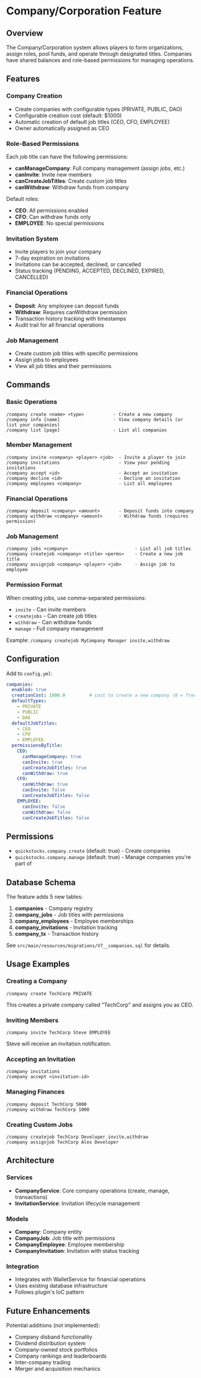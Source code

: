 # Company/Corporation Feature

## Overview
The Company/Corporation system allows players to form organizations, assign roles, pool funds, and operate through designated titles. Companies have shared balances and role-based permissions for managing operations.

## Features

### Company Creation
- Create companies with configurable types (PRIVATE, PUBLIC, DAO)
- Configurable creation cost (default: $1000)
- Automatic creation of default job titles (CEO, CFO, EMPLOYEE)
- Owner automatically assigned as CEO

### Role-Based Permissions
Each job title can have the following permissions:
- **canManageCompany**: Full company management (assign jobs, etc.)
- **canInvite**: Invite new members
- **canCreateJobTitles**: Create custom job titles
- **canWithdraw**: Withdraw funds from company

Default roles:
- **CEO**: All permissions enabled
- **CFO**: Can withdraw funds only
- **EMPLOYEE**: No special permissions

### Invitation System
- Invite players to join your company
- 7-day expiration on invitations
- Invitations can be accepted, declined, or cancelled
- Status tracking (PENDING, ACCEPTED, DECLINED, EXPIRED, CANCELLED)

### Financial Operations
- **Deposit**: Any employee can deposit funds
- **Withdraw**: Requires canWithdraw permission
- Transaction history tracking with timestamps
- Audit trail for all financial operations

### Job Management
- Create custom job titles with specific permissions
- Assign jobs to employees
- View all job titles and their permissions

## Commands

### Basic Operations
```
/company create <name> <type>           - Create a new company
/company info [name]                    - View company details (or list your companies)
/company list [page]                    - List all companies
```

### Member Management
```
/company invite <company> <player> <job>  - Invite a player to join
/company invitations                      - View your pending invitations
/company accept <id>                      - Accept an invitation
/company decline <id>                     - Decline an invitation
/company employees <company>              - List all employees
```

### Financial Operations
```
/company deposit <company> <amount>       - Deposit funds into company
/company withdraw <company> <amount>      - Withdraw funds (requires permission)
```

### Job Management
```
/company jobs <company>                         - List all job titles
/company createjob <company> <title> <perms>    - Create a new job title
/company assignjob <company> <player> <job>     - Assign job to employee
```

### Permission Format
When creating jobs, use comma-separated permissions:
- `invite` - Can invite members
- `createjobs` - Can create job titles
- `withdraw` - Can withdraw funds
- `manage` - Full company management

Example: `/company createjob MyCompany Manager invite,withdraw`

## Configuration

Add to `config.yml`:

```yaml
companies:
  enabled: true
  creationCost: 1000.0         # cost to create a new company (0 = free)
  defaultTypes:
    - PRIVATE
    - PUBLIC
    - DAO
  defaultJobTitles:
    - CEO
    - CFO
    - EMPLOYEE
  permissionsByTitle:
    CEO:
      canManageCompany: true
      canInvite: true
      canCreateJobTitles: true
      canWithdraw: true
    CFO:
      canWithdraw: true
      canInvite: false
      canCreateJobTitles: false
    EMPLOYEE:
      canInvite: false
      canWithdraw: false
      canCreateJobTitles: false
```

## Permissions

- `quickstocks.company.create` (default: true) - Create companies
- `quickstocks.company.manage` (default: true) - Manage companies you're part of

## Database Schema

The feature adds 5 new tables:

1. **companies** - Company registry
2. **company_jobs** - Job titles with permissions
3. **company_employees** - Employee memberships
4. **company_invitations** - Invitation tracking
5. **company_tx** - Transaction history

See `src/main/resources/migrations/V7__companies.sql` for details.

## Usage Examples

### Creating a Company
```
/company create TechCorp PRIVATE
```
This creates a private company called "TechCorp" and assigns you as CEO.

### Inviting Members
```
/company invite TechCorp Steve EMPLOYEE
```
Steve will receive an invitation notification.

### Accepting an Invitation
```
/company invitations
/company accept <invitation-id>
```

### Managing Finances
```
/company deposit TechCorp 5000
/company withdraw TechCorp 1000
```

### Creating Custom Jobs
```
/company createjob TechCorp Developer invite,withdraw
/company assignjob TechCorp Alex Developer
```

## Architecture

### Services
- **CompanyService**: Core company operations (create, manage, transactions)
- **InvitationService**: Invitation lifecycle management

### Models
- **Company**: Company entity
- **CompanyJob**: Job title with permissions
- **CompanyEmployee**: Employee membership
- **CompanyInvitation**: Invitation with status tracking

### Integration
- Integrates with WalletService for financial operations
- Uses existing database infrastructure
- Follows plugin's IoC pattern

## Future Enhancements

Potential additions (not implemented):
- Company disband functionality
- Dividend distribution system
- Company-owned stock portfolios
- Company rankings and leaderboards
- Inter-company trading
- Merger and acquisition mechanics
